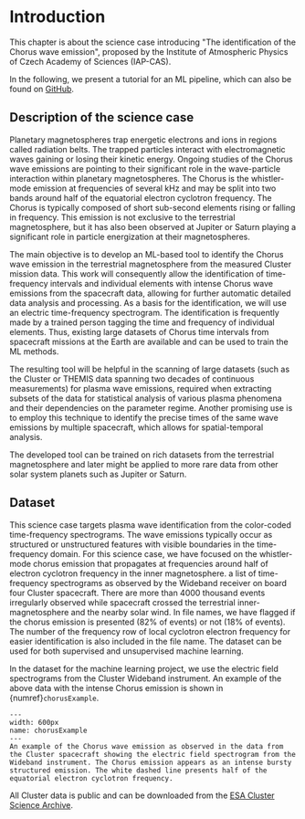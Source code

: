 # Introduction

This chapter is about the science case introducing "The identification of the Chorus wave emission", proposed by the Institute of Atmospheric Physics of Czech Academy of Sciences (IAP-CAS).

In the following, we present a tutorial for an ML pipeline, which can also be found on [GitHub](https://github.com/epn-ml/Chorus-Wave).


## Description of the science case

Planetary magnetospheres trap energetic electrons and ions in regions called radiation belts. The trapped particles interact with electromagnetic waves gaining or losing their kinetic energy. Ongoing studies of the Chorus wave emissions are pointing to their significant role in the wave-particle interaction within planetary magnetospheres. The Chorus is the whistler-mode emission at frequencies of several kHz and may be split into two bands around half of the equatorial electron cyclotron frequency. The Chorus is typically composed of short sub-second elements rising or falling in frequency. This emission is not exclusive to the terrestrial magnetosphere, but it has also been observed at Jupiter or Saturn playing a significant role in particle energization at their magnetospheres.

The main objective is to develop an ML-based tool to identify the Chorus wave emission in the terrestrial magnetosphere from the measured Cluster mission data. This work will consequently allow the identification of time-frequency intervals and individual elements with intense Chorus wave emissions from the spacecraft data, allowing for further automatic detailed data analysis and processing. As a basis for the identification, we will use an electric time-frequency spectrogram. The identification is frequently made by a trained person tagging the time and frequency of individual elements. Thus, existing large datasets of Chorus time intervals from spacecraft missions at the Earth are available and can be used to train the ML methods.

The resulting tool will be helpful in the scanning of large datasets (such as the Cluster or THEMIS data spanning two decades of continuous measurements) for plasma wave emissions, required when extracting subsets of the data for statistical analysis of various plasma phenomena and their dependencies on the parameter regime. Another promising use is to employ this technique to identify the precise times of the same wave emissions by multiple spacecraft, which allows for spatial-temporal analysis.

The developed tool can be trained on rich datasets from the terrestrial magnetosphere and later might be applied to more rare data from other solar system planets such as Jupiter or Saturn.

## Dataset

This science case targets plasma wave identification from the color-coded time-frequency spectrograms. The wave emissions typically occur as structured or unstructured features with visible boundaries in the time-frequency domain. For this science case, we have focused on the whistler-mode chorus emission that propagates at frequencies around half of electron cyclotron frequency in the inner magnetosphere. a list of time-frequency spectrograms as observed by the Wideband receiver on board four Cluster spacecraft. There are more than 4000 thousand events irregularly observed while spacecraft crossed the terrestrial inner-magnetosphere and the nearby solar wind. In file names, we have flagged if the chorus emission is presented (82% of events) or not (18% of events). The number of the frequency row of local cyclotron electron frequency for easier identification is also included in the file name. The dataset can be used for both supervised and unsupervised machine learning. 

In the dataset for the machine learning project, we use the electric field spectrograms from the Cluster Wideband instrument. An example of the above data with the intense Chorus emission is shown in {numref}`chorusExample`.

```{figure} ./images/chorus.png
---
width: 600px
name: chorusExample
---
An example of the Chorus wave emission as observed in the data from the Cluster spacecraft showing the electric field spectrogram from the Wideband instrument. The Chorus emission appears as an intense bursty structured emission. The white dashed line presents half of the equatorial electron cyclotron frequency.
```

All Cluster data is public and can be downloaded from the [ESA Cluster Science Archive](https://csa.esac.esa.int/csa-web/).